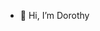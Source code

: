 - 👋 Hi, I’m Dorothy

<!---
ywkongaa/ywkongaa is a ✨ special ✨ repository because its `README.md` (this file) appears on your GitHub profile.
You can click the Preview link to take a look at your changes.
--->
